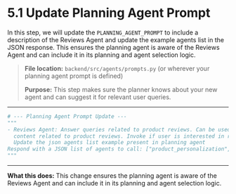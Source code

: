 # 5.1 Update Planning Agent Prompt

In this step, we will update the `PLANNING_AGENT_PROMPT` to include a description of the Reviews Agent and update the example agents list in the JSON response. This ensures the planning agent is aware of the Reviews Agent and can include it in its planning and agent selection logic.

> **File location:** `backend/src/agents/prompts.py` (or wherever your planning agent prompt is defined)
> 
> **Purpose:** This step makes sure the planner knows about your new agent and can suggest it for relevant user queries.

---

```python
# --- Planning Agent Prompt Update ---
"""
- Reviews Agent: Answer queries related to product reviews. Can be used to generate personalized
  content related to product reviews. Invoke if user is interested in reviews.
  Update the json agents list example present in planning agent        
Respond with a JSON list of agents to call: ["product_personalization", "reviews", "inventory"] 
"""
```

---

**What this does:**
This change ensures the planning agent is aware of the Reviews Agent and can include it in its planning and agent selection logic.

